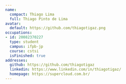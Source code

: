 ```yaml
---
name:
  compact: Thiago Lima
  full: Thiago Pinto de Lima
avatar:
  default: https://github.com/thiagotigaz.png
occupations:
- id: 20082370227
  type: student
  campus: ifpb-jp
  course: cstsi
  isFinished: true
addresses:
  github: https://github.com/thiagotigaz
  linkedin: https://www.linkedin.com/in/thiagotigaz/
  homepage: https://supercloud.com.br/
---
```

